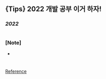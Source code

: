 ## {Tips} 2022 개발 공부 이거 하자!

### _2022_

#

### [Note]

-

#

[Reference](https://www.youtube.com/watch?v=24qAboyaEgU)
